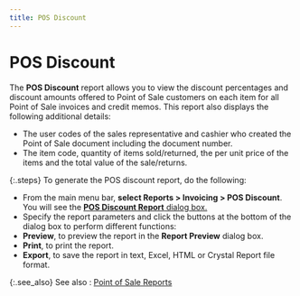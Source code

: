 ```yaml
---
title: POS Discount
---
```


# POS Discount


The **POS Discount** report allows  you to view the discount percentages and discount amounts offered to Point  of Sale customers on each item for all Point of Sale invoices and credit  memos. This report also displays the following additional details:

- The user codes  of the sales representative and cashier who created the Point of Sale  document including the document number.
- The item code,  quantity of items sold/returned, the per unit price of the items and the  total value of the sale/returns.



{:.steps}
To generate the POS discount report, do the  following:

- From the main  menu bar, **select Reports &gt; Invoicing 
 &gt; POS Discount**. You will see the [**POS Discount Report** dialog box.]({{site.pos_baseurl}}/point-of-sale-reports/pos-discount-report/pos-discount-report-dialog-box/pos_discount_report_dialog_box_pos.html)
- Specify the  report parameters and click the buttons at the bottom of the dialog box  to perform different functions:
- **Preview**,  to preview the report in the **Report Preview**  dialog box.
- **Print**,  to print the report.
- **Export**,  to save the report in text, Excel, HTML or Crystal Report file format.



{:.see_also}
See also
: [Point of Sale  Reports]({{site.pos_baseurl}}/point-of-sale-reports/point_of_sale_reports.html)
